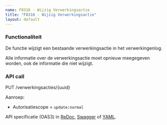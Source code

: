 ```yaml
---
name: F8316 - Wijzig Verwerkingsactie
title: "F8316 - Wijzig Verwerkingsactie"
layout: default
---
```


### Functionaliteit

De functie wijzigt een bestaande verwerkingsactie in het verwerkingenlog.

Alle informatie over de verwerkingsactie moet opnieuw meegegeven worden, ook de informatie die niet wijzigt.


### API call

PUT /verwerkingsacties/{uuid}

Aanroep:
* Autorisatiescope = `update:normal`


API specificatie (OAS3) in
  [ReDoc](http://redocly.github.io/redoc/?url=https://raw.githubusercontent.com/VNG-Realisatie/gemma-verwerkingenlogging/master/docs/_content/api/oas-specification/logging-verwerkingen-api/openapi.yaml#operation/verwerkingsactie_update),
  [Swagger](https://petstore.swagger.io/?url=https://raw.githubusercontent.com/VNG-Realisatie/gemma-verwerkingenlogging/master/docs/_content/api/oas-specification/logging-verwerkingen-api/openapi.yaml#/REST%20calls/verwerkingsactie_update) of
  [YAML](https://raw.githubusercontent.com/VNG-Realisatie/gemma-verwerkingenlogging/master/docs/_content/api/oas-specification/logging-verwerkingen-api/openapi.yaml).

